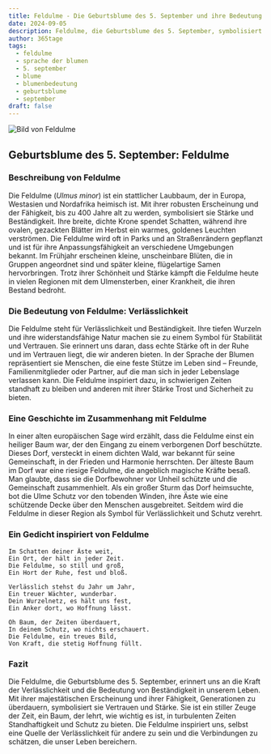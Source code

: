```yaml
---
title: Feldulme - Die Geburtsblume des 5. September und ihre Bedeutung
date: 2024-09-05
description: Feldulme, die Geburtsblume des 5. September, symbolisiert Verlässlichkeit. Erfahre mehr über ihre Geschichte, Bedeutung und Symbolik in der Sprache der Blumen.
author: 365tage
tags:
  - feldulme
  - sprache der blumen
  - 5. september
  - blume
  - blumenbedeutung
  - geburtsblume
  - september
draft: false
---
```


![Bild von Feldulme](https://cdn.pixabay.com/photo/2013/06/26/21/14/leaves-141613_640.jpg#center)


## Geburtsblume des 5. September: Feldulme

### Beschreibung von Feldulme

Die Feldulme (_Ulmus minor_) ist ein stattlicher Laubbaum, der in Europa, Westasien und Nordafrika heimisch ist. Mit ihrer robusten Erscheinung und der Fähigkeit, bis zu 400 Jahre alt zu werden, symbolisiert sie Stärke und Beständigkeit. Ihre breite, dichte Krone spendet Schatten, während ihre ovalen, gezackten Blätter im Herbst ein warmes, goldenes Leuchten verströmen. Die Feldulme wird oft in Parks und an Straßenrändern gepflanzt und ist für ihre Anpassungsfähigkeit an verschiedene Umgebungen bekannt. Im Frühjahr erscheinen kleine, unscheinbare Blüten, die in Gruppen angeordnet sind und später kleine, flügelartige Samen hervorbringen. Trotz ihrer Schönheit und Stärke kämpft die Feldulme heute in vielen Regionen mit dem Ulmensterben, einer Krankheit, die ihren Bestand bedroht.

### Die Bedeutung von Feldulme: Verlässlichkeit

Die Feldulme steht für Verlässlichkeit und Beständigkeit. Ihre tiefen Wurzeln und ihre widerstandsfähige Natur machen sie zu einem Symbol für Stabilität und Vertrauen. Sie erinnert uns daran, dass echte Stärke oft in der Ruhe und im Vertrauen liegt, die wir anderen bieten. In der Sprache der Blumen repräsentiert sie Menschen, die eine feste Stütze im Leben sind – Freunde, Familienmitglieder oder Partner, auf die man sich in jeder Lebenslage verlassen kann. Die Feldulme inspiriert dazu, in schwierigen Zeiten standhaft zu bleiben und anderen mit ihrer Stärke Trost und Sicherheit zu bieten.

### Eine Geschichte im Zusammenhang mit Feldulme

In einer alten europäischen Sage wird erzählt, dass die Feldulme einst ein heiliger Baum war, der den Eingang zu einem verborgenen Dorf beschützte. Dieses Dorf, versteckt in einem dichten Wald, war bekannt für seine Gemeinschaft, in der Frieden und Harmonie herrschten. Der älteste Baum im Dorf war eine riesige Feldulme, die angeblich magische Kräfte besaß. Man glaubte, dass sie die Dorfbewohner vor Unheil schützte und die Gemeinschaft zusammenhielt. Als ein großer Sturm das Dorf heimsuchte, bot die Ulme Schutz vor den tobenden Winden, ihre Äste wie eine schützende Decke über den Menschen ausgebreitet. Seitdem wird die Feldulme in dieser Region als Symbol für Verlässlichkeit und Schutz verehrt.

### Ein Gedicht inspiriert von Feldulme

```
Im Schatten deiner Äste weit,  
Ein Ort, der hält in jeder Zeit.  
Die Feldulme, so still und groß,  
Ein Hort der Ruhe, fest und bloß.  

Verlässlich stehst du Jahr um Jahr,  
Ein treuer Wächter, wunderbar.  
Dein Wurzelnetz, es hält uns fest,  
Ein Anker dort, wo Hoffnung lässt.  

Oh Baum, der Zeiten überdauert,  
In deinem Schutz, wo nichts erschauert.  
Die Feldulme, ein treues Bild,  
Von Kraft, die stetig Hoffnung füllt.  
```

### Fazit

Die Feldulme, die Geburtsblume des 5. September, erinnert uns an die Kraft der Verlässlichkeit und die Bedeutung von Beständigkeit in unserem Leben. Mit ihrer majestätischen Erscheinung und ihrer Fähigkeit, Generationen zu überdauern, symbolisiert sie Vertrauen und Stärke. Sie ist ein stiller Zeuge der Zeit, ein Baum, der lehrt, wie wichtig es ist, in turbulenten Zeiten Standhaftigkeit und Schutz zu bieten. Die Feldulme inspiriert uns, selbst eine Quelle der Verlässlichkeit für andere zu sein und die Verbindungen zu schätzen, die unser Leben bereichern.